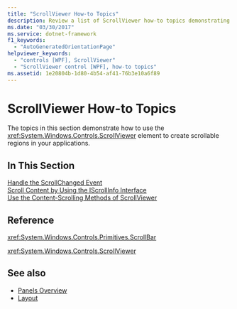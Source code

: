 ```yaml
---
title: "ScrollViewer How-to Topics"
description: Review a list of ScrollViewer how-to topics demonstrating how to use the ScrollViewer element to create scrollable regions in your applications.
ms.date: "03/30/2017"
ms.service: dotnet-framework
f1_keywords: 
  - "AutoGeneratedOrientationPage"
helpviewer_keywords: 
  - "controls [WPF], ScrollViewer"
  - "ScrollViewer control [WPF], how-to topics"
ms.assetid: 1e20804b-1d80-4b54-af41-76b3e10a6f89
---
```

# ScrollViewer How-to Topics

The topics in this section demonstrate how to use the <xref:System.Windows.Controls.ScrollViewer> element to create scrollable regions in your applications.  
  
## In This Section  

 [Handle the ScrollChanged Event](how-to-handle-the-scrollchanged-event.md)  
 [Scroll Content by Using the IScrollInfo Interface](how-to-scroll-content-by-using-the-iscrollinfo-interface.md)  
 [Use the Content-Scrolling Methods of ScrollViewer](how-to-use-the-content-scrolling-methods-of-scrollviewer.md)  
  
## Reference  

 <xref:System.Windows.Controls.Primitives.ScrollBar>  
  
 <xref:System.Windows.Controls.ScrollViewer>  
  
## See also

- [Panels Overview](panels-overview.md)
- [Layout](../advanced/layout.md)
